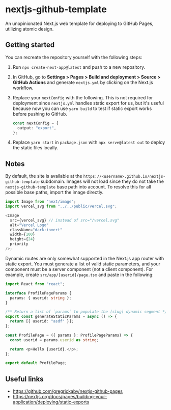 # nextjs-github-template

An unopinionated Next.js web template for deploying to GitHub Pages, utilizing atomic design.

## Getting started

You can recreate the repository yourself with the following steps:

1. Run `npx create-next-app@latest` and push to a new repository.
2. In GitHub, go to **Settings > Pages > Build and deployment > Source > GitHub Actions** and generate `nextjs.yml` by clicking on the Next.js workflow.
3. Replace your `nextConfig` with the following. This is not required for deployment since `nextjs.yml` handles static export for us, but it's useful because now you can use `yarn build` to test if static export works before pushing to GitHub.

   ```ts
   const nextConfig = {
     output: "export",
   };
   ```

4. Replace `yarn start` in `package.json` with `npx serve@latest out` to deploy the static files locally.

## Notes

By default, the site is available at the `https://<username>.github.io/nextjs-github-template` subdomain. Images will not load since they do not take the `nextjs-github-template` base path into account. To resolve this for all possible base paths, import the image directly.

```ts
import Image from "next/image";
import vercel_svg from "../../public/vercel.svg";

<Image
  src={vercel_svg} // instead of src="/vercel.svg"
  alt="Vercel Logo"
  className="dark:invert"
  width={100}
  height={24}
  priority
/>;
```

Dynamic routes are only somewhat supported in the Next.js app router with static export. You must generate a list of valid static parameters, and your component must be a server component (not a client component). For example, create `src/app/[userid]/page.tsx` and paste in the following:

```ts
import React from "react";

interface ProfilePageParams {
  params: { userid: string };
}

/** Return a list of `params` to populate the [slug] dynamic segment */
export const generateStaticParams = async () => {
  return [{ userid: "asdf" }];
};

const ProfilePage = ({ params }: ProfilePageParams) => {
  const userid = params.userid as string;

  return <p>Hello {userid}.</p>;
};

export default ProfilePage;
```

## Useful links

- https://github.com/gregrickaby/nextjs-github-pages
- https://nextjs.org/docs/pages/building-your-application/deploying/static-exports
